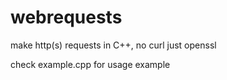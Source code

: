 # webrequests
make http(s) requests in C++, no curl just openssl

check example.cpp for usage example
